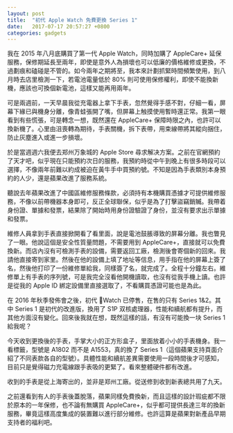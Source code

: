 ```yaml
---
layout: post
title:  "初代 Apple Watch 免費更換 Series 1"
date:   2017-07-17 20:57:27 +0800
categories: gadgets
---
```

我在 2015 年八月底購買了第一代 Apple Watch，同時加購了 AppleCare+ 延保服務，保修期延長至兩年，即使是意外人為損壞也可以低廉的價格維修或更換，不過劃痕和磕碰是不管的。如今兩年之期將至，我本來計劃抓緊時間頻繁使用，到八月時去店里檢測一下，若電池電量低於 80% 則可使用保修權利，即使不能換新機，應該也可換個新電池，這樣又能再用兩年。

可是兩週前，一天早晨我從充電器上拿下手表，忽然覺得手感不對，仔細一看，屏幕下緣已與機身分離，像青蛙張開了嘴，但屏幕上触摸使用暫時還正常。我第一眼看到有些慌張，可是轉念一想，既然還在 AppleCare+ 保障時限之內，也許可以換新機了。心里由沮喪轉為期待，手表關機，拆下表帶，用束線帶將其縱向捆住，防止灰塵進入或進一步損壞。

於是當週週六我便去郑州万象城的 Apple Store 尋求解决方案。之前在官網預約了天才吧，似乎現在只能預約次日的服務，我預約時從中午到晚上有很多時段可以選擇，不像兩年前難以約成被迫在黃牛手中買預約號。不知是因為手表類別本身預約的人少，還是蘋果改進了服務系統。

聽說去年蘋果改進了中國區維修服務條款，必須持有本機購買憑據才可提供維修服務，不像以前帶機器本身即可，反正全球聯保，似乎是為了打擊盜竊銷贓。我帶着身份證、單據和發票，結果除了開始時用身份證驗證了身份，並沒有要求出示單據和發票。

維修人員拿到手表直接掀開看了看里面，說是電池鼓脹導致的屏幕分離。我也瞥見了一眼。他說這個是安全性質量問題，不需要用到 AppleCare+，直接就可以免費換新。而店內沒有可檢測手表的設備，需要返回工廠，檢測後會寄個新的回來。我請他直接寄到家里。然後在他的設備上填了地址等信息，用手指在他的屏幕上簽了名，然後他打印了一份維修單給我，同樣簽了名，就完成了。全程十分鐘左右。維修單上有手表的序列號，可是我完全沒看他開機讀取，也沒有從我手機上讀。也許是從我的 Apple ID 綁定設備里直接選取了，不看購買憑證可能也是為此。

在 2016 年秋季發佈會之後，初代 Watch 已停售，在售的只有 Series 1&2。其中 Series 1 是初代的改進版，換用了 S1P 双核處理器，性能和續航都有提升，而其他方面沒有變化。回來後我就在想，既然這樣的話，有沒有可能換一块 Series 1 給我呢？

今天收到更換後的手表，手掌大小的正方形盒子，里面放着小小的手表機身。我一看標籤，型號是 A1802 而不是 A1553，真的換了 Series 1（這個蘋果支持頁面介紹了不同表款各自的型號）。具體性能和續航差異需要使用一段時間後才可感知，目前只是覺得磁力充電線跟手表吸的更緊了。看來整體硬件都有改進。

收到的手表是從上海寄出的，並非是郑州工廠。從送修到收到新表總共用了九天。

之前還看到有人的手表後蓋脫落，蘋果同樣免費換新，而且這樣的設計瑕疵都不限於原本的一年保修，也不論有無購買 AppleCare+，似乎都可提供長達三年的換新服務，畢竟這樣高度集成的裝置難以進行部分維修。也許這算是蘋果對新產品早期支持者的福利吧。
